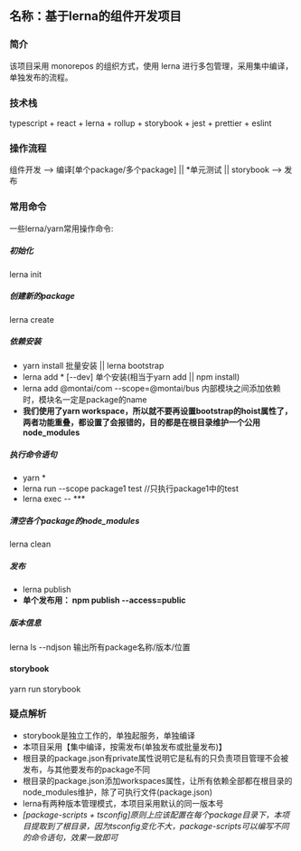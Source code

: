 ## 名称：基于lerna的组件开发项目

### 简介
   该项目采用 monorepos 的组织方式，使用 lerna 进行多包管理，采用集中编译，单独发布的流程。

### 技术栈
   typescript + react + lerna + rollup + storybook + jest + prettier + eslint

### 操作流程
   组件开发 --> 编译[单个package/多个package] || *单元测试 || storybook  --> 发布
 
### 常用命令
   一些lerna/yarn常用操作命令:
   ##### 初始化
   lerna init

   ##### 创建新的package
   lerna create

   ##### 依赖安装
   *   yarn install  批量安装 || lerna bootstrap
   *   lerna add * [--dev]  单个安装(相当于yarn add || npm install)
   *   lerna add @montai/com --scope=@montai/bus  内部模块之间添加依赖时，模块名一定是package的name
   *   **我们使用了yarn workspace，所以就不要再设置bootstrap的hoist属性了，两者功能重叠，都设置了会报错的，目的都是在根目录维护一个公用node_modules**

   ##### 执行命令语句
   *   yarn *
   *   lerna run --scope package1 test  //只执行package1中的test
   *   lerna exec -- ***

   ##### 清空各个package的node_modules
   lerna clean

   ##### 发布
   *   lerna publish
   *   **单个发布用： npm publish --access=public**

   ##### 版本信息
   lerna ls --ndjson 输出所有package名称/版本/位置

   #### storybook
   yarn run storybook

   ### 疑点解析
   *   storybook是独立工作的，单独起服务，单独编译
   *   本项目采用【集中编译，按需发布(单独发布或批量发布)】
   *   根目录的package.json有private属性说明它是私有的只负责项目管理不会被发布，与其他要发布的package不同
   *   根目录的package.json添加workspaces属性，让所有依赖全部都在根目录的node_modules维护，除了可执行文件(package.json)
   *   lerna有两种版本管理模式，本项目采用默认的同一版本号
   *   *[package-scripts + tsconfig]原则上应该配置在每个package目录下，本项目提取到了根目录，因为tsconfig变化不大，package-scripts可以编写不同的命令语句，效果一致即可*
